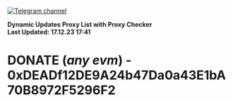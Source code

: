 [![Telegram channel](https://img.shields.io/endpoint?url=https://runkit.io/damiankrawczyk/telegram-badge/branches/master?url=https://t.me/n4z4v0d)](https://t.me/n4z4v0d) 

**Dynamic Updates Proxy List with Proxy Checker**  
**Last Updated: 17.12.23 17:41**

# DONATE (_any evm_) - 0xDEADf12DE9A24b47Da0a43E1bA70B8972F5296F2
